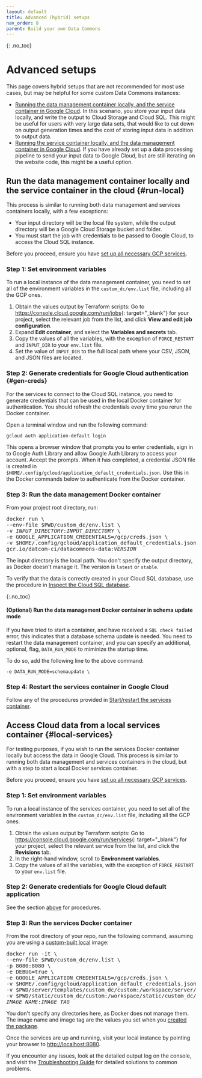 ```yaml
---
layout: default
title: Advanced (hybrid) setups
nav_order: 8
parent: Build your own Data Commons
---
```


{: .no_toc}
# Advanced setups

This page covers hybrid setups that are not recommended for most use cases, but may be helpful for some custom Data Commons instances:
- [Running the data management container locally, and the service container in Google Cloud](#run-local). In this scenario, you store your input data locally, and write the output to Cloud Storage and Cloud SQL. This might be useful for users with very large data sets, that would like to cut down on output generation times and the cost of storing input data in addition to output data.
- [Running the service container locally, and the data management container in Google Cloud](#local-services). If you have already set up a data processing pipeline to send your input data to Google Cloud, but are still iterating on the website code, this might be a useful option.

## Run the data management container locally and the service container in the cloud {#run-local}

This process is similar to running both data management and services containers locally, with a few exceptions:
- Your input directory will be the local file system, while the output directory will be a Google Cloud Storage bucket and folder.
- You must start the job with credentials to be passed to Google Cloud, to access the Cloud SQL instance.

Before you proceed, ensure you have [set up all necessary GCP services](deploy_cloud.md).

### Step 1: Set environment variables

To run a local instance of the data management container, you need to set all of the environment variables in the `custom_dc/env.list` file, including all the GCP ones. 

1. Obtain the values output by Terraform scripts: Go to <https://console.cloud.google.com/run/jobs>{: target="_blank"} for your project, select the relevant job from the list, and click **View and edit job configuration**. 
1. Expand **Edit container**, and select the **Variables and secrets** tab.
1. Copy the values of all the variables, with the exception of `FORCE_RESTART` and `INPUT_DIR` to your `env.list` file.
1. Set the value of `INPUT_DIR` to the full local path where your CSV, JSON, and JSON files are located.

### Step 2: Generate credentials for Google Cloud authentication {#gen-creds}

For the services to connect to the Cloud SQL instance, you need to generate credentials that can be used in the local Docker container for authentication. You should refresh the credentials every time you rerun the Docker container.

Open a terminal window and run the following command:

```shell
gcloud auth application-default login
```

This opens a browser window that prompts you to enter credentials, sign in to Google Auth Library and allow Google Auth Library to access your account. Accept the prompts. When it has completed, a credential JSON file is created in  
`$HOME/.config/gcloud/application_default_credentials.json`. Use this in the Docker commands below to authenticate from the Docker container.

### Step 3: Run the data management Docker container

From your project root directory, run:

<pre>docker run \
--env-file $PWD/custom_dc/env.list \
-v <var>INPUT_DIRECTORY</var>:<var>INPUT_DIRECTORY</var> \
-e GOOGLE_APPLICATION_CREDENTIALS=/gcp/creds.json \
-v $HOME/.config/gcloud/application_default_credentials.json:/gcp/creds.json:ro \
gcr.io/datcom-ci/datacommons-data:<var>VERSION</var>
</pre>

The input directory is the local path. You don't specify the output directory,
as Docker doesn't manage it.
The version is `latest` or `stable`.

To verify that the data is correctly created in your Cloud SQL database, use the procedure in [Inspect the Cloud SQL database](deploy_cloud.md#inspect-sql).

{:.no_toc}
#### (Optional) Run the data management Docker container in schema update mode 

If you have tried to start a container, and have received a `SQL check failed` error, this indicates that a database schema update is needed. You need to restart the data management container, and you can specify an additional, optional, flag, `DATA_RUN_MODE` to miminize the startup time.

To do so, add the following line to the above command:

```
-e DATA_RUN_MODE=schemaupdate \
```

### Step 4: Restart the services container in Google Cloud

Follow any of the procedures provided in [Start/restart the services container](deploy_cloud.md#start-service).

## Access Cloud data from a local services container {#local-services}

For testing purposes, if you wish to run the services Docker container locally but access the data in Google Cloud. This process is similar to running both data management and services containers in the cloud, but with a step to start a local Docker services container.

Before you proceed, ensure you have [set up all necessary GCP services](deploy_cloud.md).

### Step 1: Set environment variables

To run a local instance of the services container, you need to set all of the environment variables in the `custom_dc/env.list` file, including all the GCP ones. 

1. Obtain the values output by Terraform scripts: Go to <https://console.cloud.google.com/run/services>{: target="_blank"} for your project, select the relevant service from the list, and click the **Revisions** tab. 
1. In the right-hand window, scroll to **Environment variables**.
1. Copy the values of all the variables, with the exception of `FORCE_RESTART` to your `env.list` file.

### Step 2: Generate credentials for Google Cloud default application

See the section [above](#gen-creds) for procedures.

### Step 3: Run the services Docker container

From the root directory of your repo, run the following command, assuming you are using a [custom-built local](build_repo.md) image:
<pre>docker run -it \
--env-file $PWD/custom_dc/env.list \
-p 8080:8080 \
-e DEBUG=true \
-e GOOGLE_APPLICATION_CREDENTIALS=/gcp/creds.json \
-v $HOME/.config/gcloud/application_default_credentials.json:/gcp/creds.json:ro \
-v $PWD/server/templates/custom_dc/custom:/workspace/server/templates/custom_dc/custom \
-v $PWD/static/custom_dc/custom:/workspace/static/custom_dc/custom \
<var>IMAGE_NAME</var>:<var>IMAGE_TAG</var>
</pre>
You don't specify any directories here, as Docker does not manage them.
The image name and image tag are the values you set when you [created the package](build_image.md#build-package). 

Once the services are up and running, visit your local instance by pointing your browser to <http://localhost:8080>.

If you encounter any issues, look at the detailed output log on the console, and visit the [Troubleshooting Guide](/custom_dc/troubleshooting.html) for detailed solutions to common problems.